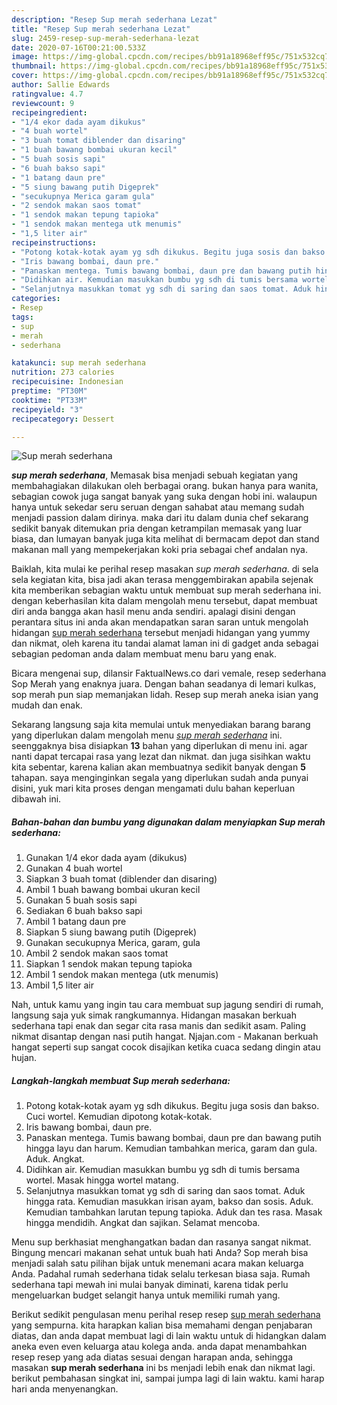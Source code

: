 ```yaml
---
description: "Resep Sup merah sederhana Lezat"
title: "Resep Sup merah sederhana Lezat"
slug: 2459-resep-sup-merah-sederhana-lezat
date: 2020-07-16T00:21:00.533Z
image: https://img-global.cpcdn.com/recipes/bb91a18968eff95c/751x532cq70/sup-merah-sederhana-foto-resep-utama.jpg
thumbnail: https://img-global.cpcdn.com/recipes/bb91a18968eff95c/751x532cq70/sup-merah-sederhana-foto-resep-utama.jpg
cover: https://img-global.cpcdn.com/recipes/bb91a18968eff95c/751x532cq70/sup-merah-sederhana-foto-resep-utama.jpg
author: Sallie Edwards
ratingvalue: 4.7
reviewcount: 9
recipeingredient:
- "1/4 ekor dada ayam dikukus"
- "4 buah wortel"
- "3 buah tomat diblender dan disaring"
- "1 buah bawang bombai ukuran kecil"
- "5 buah sosis sapi"
- "6 buah bakso sapi"
- "1 batang daun pre"
- "5 siung bawang putih Digeprek"
- "secukupnya Merica garam gula"
- "2 sendok makan saos tomat"
- "1 sendok makan tepung tapioka"
- "1 sendok makan mentega utk menumis"
- "1,5 liter air"
recipeinstructions:
- "Potong kotak-kotak ayam yg sdh dikukus. Begitu juga sosis dan bakso. Cuci wortel. Kemudian dipotong kotak-kotak."
- "Iris bawang bombai, daun pre."
- "Panaskan mentega. Tumis bawang bombai, daun pre dan bawang putih hingga layu dan harum. Kemudian tambahkan merica, garam dan gula. Aduk. Angkat."
- "Didihkan air. Kemudian masukkan bumbu yg sdh di tumis bersama wortel. Masak hingga wortel matang."
- "Selanjutnya masukkan tomat yg sdh di saring dan saos tomat. Aduk hingga rata. Kemudian masukkan irisan ayam, bakso dan sosis. Aduk. Kemudian tambahkan larutan tepung tapioka. Aduk dan tes rasa. Masak hingga mendidih. Angkat dan sajikan. Selamat mencoba."
categories:
- Resep
tags:
- sup
- merah
- sederhana

katakunci: sup merah sederhana 
nutrition: 273 calories
recipecuisine: Indonesian
preptime: "PT30M"
cooktime: "PT33M"
recipeyield: "3"
recipecategory: Dessert

---
```



![Sup merah sederhana](https://img-global.cpcdn.com/recipes/bb91a18968eff95c/751x532cq70/sup-merah-sederhana-foto-resep-utama.jpg)

<b><i>sup merah sederhana</i></b>, Memasak bisa menjadi sebuah kegiatan yang membahagiakan dilakukan oleh berbagai orang. bukan hanya para wanita, sebagian cowok juga sangat banyak yang suka dengan hobi ini. walaupun hanya untuk sekedar seru seruan dengan sahabat atau memang sudah menjadi passion dalam dirinya. maka dari itu dalam dunia chef sekarang sedikit banyak ditemukan pria dengan ketrampilan memasak yang luar biasa, dan lumayan banyak juga kita melihat di bermacam depot dan stand makanan mall yang mempekerjakan koki pria sebagai chef andalan nya.

Baiklah, kita mulai ke perihal resep masakan <i>sup merah sederhana</i>. di sela sela kegiatan kita, bisa jadi akan terasa menggembirakan apabila sejenak kita memberikan sebagian waktu untuk membuat sup merah sederhana ini. dengan keberhasilan kita dalam mengolah menu tersebut, dapat membuat diri anda bangga akan hasil menu anda sendiri. apalagi disini dengan perantara situs ini anda akan mendapatkan saran saran untuk mengolah hidangan <u>sup merah sederhana</u> tersebut menjadi hidangan yang yummy dan nikmat, oleh karena itu tandai alamat laman ini di gadget anda sebagai sebagian pedoman anda dalam membuat menu baru yang enak.

Bicara mengenai sup, dilansir FaktualNews.co dari vemale, resep sederhana Sop Merah yang enaknya juara. Dengan bahan seadanya di lemari kulkas, sop merah pun siap memanjakan lidah. Resep sup merah aneka isian yang mudah dan enak.


Sekarang langsung saja kita memulai untuk menyediakan barang barang yang diperlukan dalam mengolah menu <u><i>sup merah sederhana</i></u> ini. seenggaknya bisa disiapkan <b>13</b> bahan yang diperlukan di menu ini. agar nanti dapat tercapai rasa yang lezat dan nikmat. dan juga sisihkan waktu kita sebentar, karena kalian akan membuatnya sedikit banyak dengan <b>5</b> tahapan. saya menginginkan segala yang diperlukan sudah anda punyai disini, yuk mari kita proses dengan mengamati dulu bahan keperluan dibawah ini.

<!--inarticleads1-->

##### Bahan-bahan dan bumbu yang digunakan dalam menyiapkan Sup merah sederhana:

1. Gunakan 1/4 ekor dada ayam (dikukus)
1. Gunakan 4 buah wortel
1. Siapkan 3 buah tomat (diblender dan disaring)
1. Ambil 1 buah bawang bombai ukuran kecil
1. Gunakan 5 buah sosis sapi
1. Sediakan 6 buah bakso sapi
1. Ambil 1 batang daun pre
1. Siapkan 5 siung bawang putih (Digeprek)
1. Gunakan secukupnya Merica, garam, gula
1. Ambil 2 sendok makan saos tomat
1. Siapkan 1 sendok makan tepung tapioka
1. Ambil 1 sendok makan mentega (utk menumis)
1. Ambil 1,5 liter air


Nah, untuk kamu yang ingin tau cara membuat sup jagung sendiri di rumah, langsung saja yuk simak rangkumannya. Hidangan masakan berkuah sederhana tapi enak dan segar cita rasa manis dan sedikit asam. Paling nikmat disantap dengan nasi putih hangat. Njajan.com - Makanan berkuah hangat seperti sup sangat cocok disajikan ketika cuaca sedang dingin atau hujan. 

<!--inarticleads2-->

##### Langkah-langkah membuat Sup merah sederhana:

1. Potong kotak-kotak ayam yg sdh dikukus. Begitu juga sosis dan bakso. Cuci wortel. Kemudian dipotong kotak-kotak.
1. Iris bawang bombai, daun pre.
1. Panaskan mentega. Tumis bawang bombai, daun pre dan bawang putih hingga layu dan harum. Kemudian tambahkan merica, garam dan gula. Aduk. Angkat.
1. Didihkan air. Kemudian masukkan bumbu yg sdh di tumis bersama wortel. Masak hingga wortel matang.
1. Selanjutnya masukkan tomat yg sdh di saring dan saos tomat. Aduk hingga rata. Kemudian masukkan irisan ayam, bakso dan sosis. Aduk. Kemudian tambahkan larutan tepung tapioka. Aduk dan tes rasa. Masak hingga mendidih. Angkat dan sajikan. Selamat mencoba.


Menu sup berkhasiat menghangatkan badan dan rasanya sangat nikmat. Bingung mencari makanan sehat untuk buah hati Anda? Sop merah bisa menjadi salah satu pilihan bijak untuk menemani acara makan keluarga Anda. Padahal rumah sederhana tidak selalu terkesan biasa saja. Rumah sederhana tapi mewah ini mulai banyak diminati, karena tidak perlu mengeluarkan budget selangit hanya untuk memiliki rumah yang. 

Berikut sedikit pengulasan menu perihal resep resep <u>sup merah sederhana</u> yang sempurna. kita harapkan kalian bisa memahami dengan penjabaran diatas, dan anda dapat membuat lagi di lain waktu untuk di hidangkan dalam aneka even even keluarga atau kolega anda. anda dapat menambahkan resep resep yang ada diatas sesuai dengan harapan anda, sehingga masakan <b>sup merah sederhana</b> ini bs menjadi lebih enak dan nikmat lagi. berikut pembahasan singkat ini, sampai jumpa lagi di lain waktu. kami harap hari anda menyenangkan.

